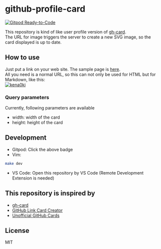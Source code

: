 # github-profile-card
[![Gitpod Ready-to-Code](https://img.shields.io/badge/Gitpod-Ready--to--Code-blue?logo=gitpod)](https://gitpod.io/#https://github.com/kena0ki/github-profile-card) 

This repository is kind of like user profile version of [gh-card](https://github.com/nwtgck/gh-card).  
The URL for image triggers the server to create a new SVG image, so the card displayed is up to date.  
## How to use
Just put a link on your web site. The sample page is [here](https://gpc.znoo.xyz/).  
All you need is a normal URL, so this can not only be used for HTML but for Markdown, like this:  
[![kena0ki](https://gpc.znoo.xyz/api/github/kena0ki.svg)](https://github.com/kena0ki)
### Query parameters
Currently, following parameters are available   
 * width: width of the card
 * height: height of the card
## Development
* Gitpod: Click the above badge  
* Vim:  
```bash
make dev
```
* VS Code: Open this repository by VS Code (Remote Development Extension is needed)  
## This repository is inspired by
* [gh-card](https://github.com/nwtgck/gh-card)
* [GitHub Link Card Creator](https://github.com/po3rin/github_link_creator)
* [Unofficial GitHub Cards](https://github.com/lepture/github-cards)
## License
MIT  
